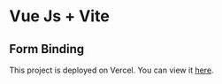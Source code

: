 # Vue Js + Vite
## Form Binding

This project is deployed on Vercel. You can view it [here](https://form-binding.vercel.app/).

